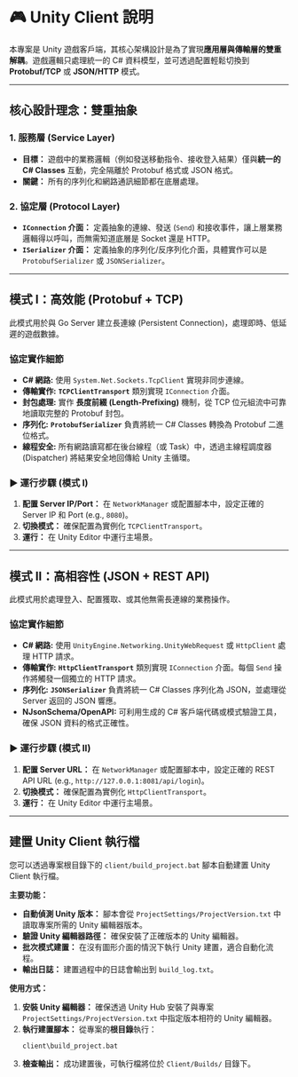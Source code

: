 # 🎮 Unity Client 說明

本專案是 Unity 遊戲客戶端，其核心架構設計是為了實現**應用層與傳輸層的雙重解耦**。遊戲邏輯只處理統一的 C# 資料模型，並可透過配置輕鬆切換到 **Protobuf/TCP** 或 **JSON/HTTP** 模式。

---

## 核心設計理念：雙重抽象

### 1. 服務層 (Service Layer)

* **目標：** 遊戲中的業務邏輯（例如發送移動指令、接收登入結果）僅與**統一的 C# Classes** 互動，完全隔離於 Protobuf 格式或 JSON 格式。
* **關鍵：** 所有的序列化和網路通訊細節都在底層處理。

### 2. 協定層 (Protocol Layer)

* **`IConnection` 介面：** 定義抽象的連線、發送 (`Send`) 和接收事件，讓上層業務邏輯得以呼叫，而無需知道底層是 Socket 還是 HTTP。
* **`ISerializer` 介面：** 定義抽象的序列化/反序列化介面，具體實作可以是 `ProtobufSerializer` 或 `JSONSerializer`。

---

## 模式 I：高效能 (Protobuf + TCP)

此模式用於與 Go Server 建立長連線 (Persistent Connection)，處理即時、低延遲的遊戲數據。

### 協定實作細節

* **C# 網路:** 使用 `System.Net.Sockets.TcpClient` 實現非同步連線。
* **傳輸實作:** **`TCPClientTransport`** 類別實現 `IConnection` 介面。
* **封包處理:** 實作 **長度前綴 (Length-Prefixing)** 機制，從 TCP 位元組流中可靠地讀取完整的 Protobuf 封包。
* **序列化:** **`ProtobufSerializer`** 負責將統一 C# Classes 轉換為 Protobuf 二進位格式。
* **線程安全:** 所有網路讀寫都在後台線程（或 Task）中，透過主線程調度器 (Dispatcher) 將結果安全地回傳給 Unity 主循環。

### ▶️ 運行步驟 (模式 I)

1.  **配置 Server IP/Port：** 在 `NetworkManager` 或配置腳本中，設定正確的 Server IP 和 Port (e.g., `8080`)。
2.  **切換模式：** 確保配置為實例化 `TCPClientTransport`。
3.  **運行：** 在 Unity Editor 中運行主場景。

---

## 模式 II：高相容性 (JSON + REST API)

此模式用於處理登入、配置獲取、或其他無需長連線的業務操作。

### 協定實作細節

* **C# 網路:** 使用 `UnityEngine.Networking.UnityWebRequest` 或 `HttpClient` 處理 HTTP 請求。
* **傳輸實作:** **`HttpClientTransport`** 類別實現 `IConnection` 介面。每個 `Send` 操作將觸發一個獨立的 HTTP 請求。
* **序列化:** **`JSONSerializer`** 負責將統一 C# Classes 序列化為 JSON，並處理從 Server 返回的 JSON 響應。
* **NJsonSchema/OpenAPI:** 可利用生成的 C# 客戶端代碼或模式驗證工具，確保 JSON 資料的格式正確性。

### ▶️ 運行步驟 (模式 II)

1.  **配置 Server URL：** 在 `NetworkManager` 或配置腳本中，設定正確的 REST API URL (e.g., `http://127.0.0.1:8081/api/login`)。
2.  **切換模式：** 確保配置為實例化 `HttpClientTransport`。
3.  **運行：** 在 Unity Editor 中運行主場景。

---

## 建置 Unity Client 執行檔

您可以透過專案根目錄下的 `client/build_project.bat` 腳本自動建置 Unity Client 執行檔。

**主要功能：**

*   **自動偵測 Unity 版本：** 腳本會從 `ProjectSettings/ProjectVersion.txt` 中讀取專案所需的 Unity 編輯器版本。
*   **驗證 Unity 編輯器路徑：** 確保安裝了正確版本的 Unity 編輯器。
*   **批次模式建置：** 在沒有圖形介面的情況下執行 Unity 建置，適合自動化流程。
*   **輸出日誌：** 建置過程中的日誌會輸出到 `build_log.txt`。

**使用方式：**

1.  **安裝 Unity 編輯器：** 確保透過 Unity Hub 安裝了與專案 `ProjectSettings/ProjectVersion.txt` 中指定版本相符的 Unity 編輯器。
2.  **執行建置腳本：** 從專案的**根目錄**執行：
    ```bash
    client\build_project.bat
    ```
3.  **檢查輸出：** 成功建置後，可執行檔將位於 `Client/Builds/` 目錄下。